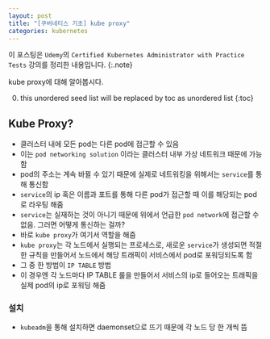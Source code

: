 ```yaml
---
layout: post
title: "[쿠버네티스 기초] kube proxy"
categories: kubernetes
---
```


이 포스팅은 `Udemy`의 `Certified Kubernetes Administrator with Practice Tests` 강의를 정리한 내용입니다.
{:.note}

kube proxy에 대해 알아봅시다.

0. this unordered seed list will be replaced by toc as unordered list
{:toc}

## Kube Proxy?

- 클러스터 내에 모든 pod는 다른 pod에 접근할 수 있음
- 이는 `pod networking solution` 이라는 클러스터 내부 가상 네트워크 때문에 가능함
- pod의 주소는 계속 바뀔 수 있기 때문에 실제로 네트워킹을 위해서는 `service`를 통해 통신함
- `service`의 ip 혹은 이름과 포트를 통해 다른 pod가 접근할 때 이를 해당되는 pod로 라우팅 해줌
- `service`는 실재하는 것이 아니기 때문에 위에서 언급한 `pod network`에 접근할 수 없음. 그러면 어떻게 통신하는 걸까?
- 바로 `kube proxy`가 여기서 역할을 해줌
- `kube proxy`는 각 노드에서 실행되는 프로세스로, 새로운 `service`가 생성되면 적절한 규칙을 만들어서 노드에서 해당 트래픽이 서비스에서 pod로 포워딩되도록 함
- 그 중 한 방법이 `IP TABLE` 방법
- 이 경우엔 각 노드마다 IP TABLE 룰을 만들어서 서비스의 ip로 들어오는 트래픽을 실제 pod의 ip로 포워딩 해줌

### 설치

- `kubeadm`을 통해 설치하면 daemonset으로 뜨기 때문에 각 노드 당 한 개씩 뜸